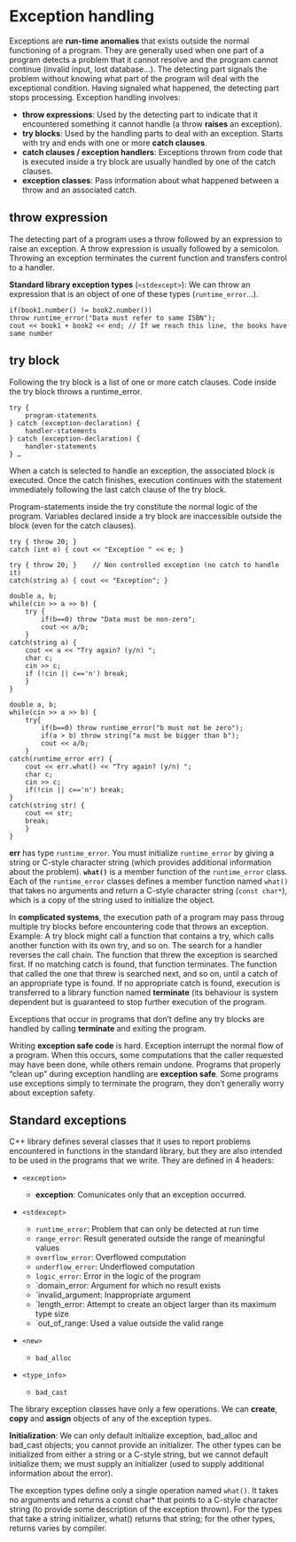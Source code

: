 # Exception handling

Exceptions are **run-time anomalies** that exists outside the normal functioning of a program. They are generally used when one part of a program detects a problem that it cannot resolve and the program cannot continue (invalid input, lost database…). The detecting part signals the problem without knowing what part of the program will deal with the exceptional condition. Having signaled what happened, the detecting part stops processing. Exception handling involves:

- **throw expressions**: Used by the detecting part to indicate that it encountered something it cannot handle (a throw **raises** an exception).
- **try blocks**: Used by the handling parts to deal with an exception. Starts with try and ends with one or more __catch clauses__.
- **catch clauses / exception handlers**: Exceptions thrown from code that is executed inside a try block are usually handled by one of the catch clauses.
- **exception classes**: Pass information about what happened between a throw and an associated catch.

## throw expression

The detecting part of a program uses a throw followed by an expression to raise an exception. A throw expression is usually followed by a semicolon. Throwing an exception terminates the current function and transfers control to a handler.

**Standard library exception types** (`<stdexcept>`): We can throw an expression that is an object of one of these types (`runtime_error`…).

```
if(book1.number() != book2.number())
throw runtime_error("Data must refer to same ISBN");
cout << book1 + book2 << end; // If we reach this line, the books have same number
```

## try block

Following the try block is a list of one or more catch clauses. Code inside the try block throws a runtime_error.

```
try {
    program-statements
} catch (exception-declaration) {
    handler-statements
} catch (exception-declaration) {
    handler-statements
} …
```

When a catch is selected to handle an exception, the associated block is executed. Once the catch finishes, execution continues with the statement immediately following the last catch clause of the try block.

Program-statements inside the try constitute the normal logic of the program. Variables declared inside a try block are inaccessible outside the block (even for the catch clauses).

```
try { throw 20; }
catch (int e) { cout << "Exception " << e; }
```

```
try { throw 20; }    // Non controlled exception (no catch to handle it)
catch(string a) { cout << "Exception"; }
```

```
double a, b;
while(cin >> a >> b) {
    try {
        if(b==0) throw "Data must be non-zero";
        cout << a/b;
    }
catch(string a) {
    cout << a << "Try again? (y/n) ";
    char c;
    cin >> c;
    if (!cin || c=='n') break;
    }
}
```

```
double a, b;
while(cin >> a >> b) {
    try{
        if(b==0) throw runtime_error("b must not be zero");
        if(a > b) throw string("a must be bigger than b");
        cout << a/b;
    }
catch(runtime_error err) {
    cout << err.what() << "Try again? (y/n) ";
    char c;
    cin >> c;
    if(!cin || c=='n') break;
}
catch(string str) {
    cout << str;
    break;
    }
}
```

**err** has type `runtime_error`. You must initialize `runtime_error` by giving a string or C-style character string (which provides additional information about the problem). **`what()`** is a member function of the `runtime_error` class. Each of the `runtime_error` classes defines a member function named `what()` that takes no arguments and return a C-style character string (`const char*`), which is a copy of the string used to initialize the object.

In **complicated systems**, the execution path of a program may pass throug multiple try blocks before encountering code that throws an exception. Example: A try block might call a function that contains a try, which calls another function with its own try, and so on. The search for a handler reverses the call chain. The function that threw the exception is searched first. If no matching catch is found, that function terminates. The function that called the one that threw is searched next, and so on, until a catch of an appropriate type is found. If no appropriate catch is found, execution is transferred to a library function named **terminate** (its behaviour is system dependent but is guaranteed to stop further execution of the program.

Exceptions that occur in programs that don’t define any try blocks are handled by calling **terminate** and exiting the program.

Writing **exception safe code** is hard. Exception interrupt the normal flow of a program. When this occurs, some computations that the caller requested may have been done, while others remain undone. Programs that properly “clean up” during exception handling are __exception safe__. Some programs use exceptions simply to terminate the program, they don’t generally worry about exception safety.

## Standard exceptions

C++ library defines several classes that it uses to report problems encountered in functions in the standard library, but they are also intended to be used in the programs that we write. They are defined in 4 headers:

- `<exception>`

  - **exception**: Comunicates only that an exception occurred.

- `<stdexcept>`

  - `runtime_error`: Problem that can only be detected at run time
  - `range_error`: Result generated outside the range of meaningful values
  - `overflow_error`: Overflowed computation
  - `underflow_error`: Underflowed computation
  - `logic_error`: Error in the logic of the program
  - `domain_error: Argument for which no result exists
  - `invalid_argument: Inappropriate argument
  - `length_error: Attempt to create an object larger than its maximum type size
  - `out_of_range: Used a value outside the valid range

- `<new>`

  - `bad_alloc`

- `<type_info>`

  - `bad_cast`

The library exception classes have only a few operations. We can **create**, **copy** and **assign** objects of any of the exception types.

**Initialization**: We can only default initialize exception, bad_alloc and bad_cast objects; you cannot provide an initializer. The other types can be initialized from either a string or a C-style string, but we cannot default initialize them; we must supply an initializer (used to supply additional information about the error).

The exception types define only a single operation named `what()`. It takes no arguments and returns a const char* that points to a C-style character string (to provide some description of the exception thrown). For the types that take a string initializer, what() returns that string; for the other types, returns varies by compiler.